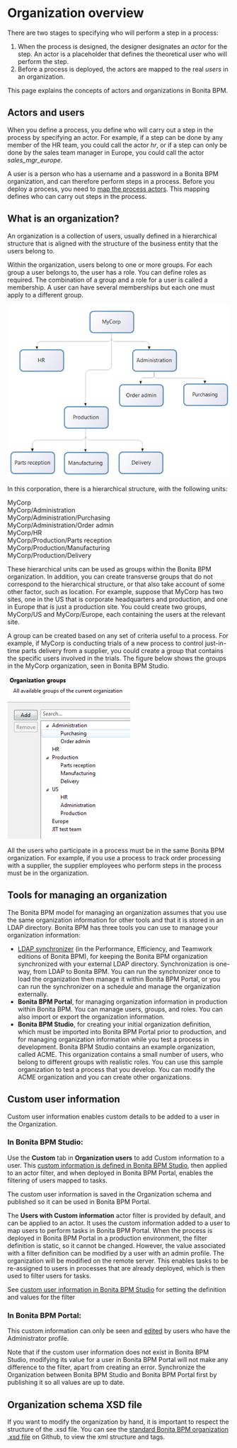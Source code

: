 # Organization overview

There are two stages to specifying who will perform a step
in a process:

1. When the process is designed, the designer
designates an _actor_ for the step. An
actor is a placeholder that defines the theoretical user who will perform the
step.
2. Before a process is deployed, the actors are
mapped to the real _users_ in an
organization.

This page explains the concepts of actors and organizations in Bonita BPM.

## Actors and users

When you define a process, you define who will carry out a
step in the process by specifying an actor. For example, if a step can be done
by any member of the HR team, you could call the actor _hr_, or if a step can only be done by the sales team manager in
Europe, you could call the actor _sales\_mgr\_europe_.

A user is a person who has a username and a password in a Bonita BPM organization, and can therefore perform steps in a process. 
Before you deploy a process, you need to [map the process actors](actors.md#Mapping_an_actor). This mapping defines who can carry out steps in the process. 

## What is an organization?

An organization is a collection of users, usually defined in
a hierarchical structure that is aligned with the structure of the business
entity that the users belong to.

Within the organization, users belong to one or more groups.
For each group a user belongs to, the user has a role. You can define roles as
required. The combination of a group and a role for a user is called a
membership. A user can have several
memberships but each one must apply to a different group.

![The structure of MyCorp](../images/images-6_0/admin_org_MyCorp_structure.png)

In this corporation, there is a hierarchical structure, with
the following units:

MyCorp  
MyCorp/Administration  
MyCorp/Administration/Purchasing  
MyCorp/Administration/Order admin  
MyCorp/HR  
MyCorp/Production/Parts reception  
MyCorp/Production/Manufacturing  
MyCorp/Production/Delivery

These hierarchical units can be used as groups within the
Bonita BPM organization. In addition, you can create transverse groups that do
not correspond to the hierarchical structure, or that also take account of some
other factor, such as location. For example, suppose that MyCorp has two sites,
one in the US that is corporate headquarters and production, and one in Europe
that is just a production site. You could create two groups, MyCorp/US and
MyCorp/Europe, each containing the users at the relevant site.

A group can be
created based on any set of criteria useful to a process. For example, if
MyCorp is conducting trials of a new process to control just-in-time parts
delivery from a supplier, you could create a group that contains the specific
users involved in the trials. The figure below shows the groups in the MyCorp organization, seen in Bonita BPM Studio.

![The groups of MyCorp](../images/images-6_0/admin_org_mycorp_groups.png)

All the users who participate in a process must be in the
same Bonita BPM organization. For example, if you use a process to track order
processing with a supplier, the supplier employees who perform steps in the
process must be in the organization.

## Tools for managing an organization

The Bonita BPM model for managing an organization assumes that you use the same organization information
for other tools and that it is stored in an LDAP directory. Bonita BPM has three tools you can use to manage your organization
information:

* [LDAP synchronizer](ldap-synchronizer.md) (in the Performance, Efficiency, and Teamwork editions of Bonita BPM), for 
keeping the Bonita BPM organization synchronized with your external LDAP directory. Synchronization is one-way, from LDAP to Bonita BPM. You can run the synchronizer once to
load the organization then manage it within Bonita BPM Portal, or you can run the synchronizer on a schedule and manage the organization externally.
* **Bonita BPM Portal**, for managing organization information in production within Bonita BPM. You can manage users, groups, and roles. You can also import or export the organization information.
* **Bonita BPM Studio**, for creating your initial organization definition, which must be imported into Bonita BPM Portal prior to production, 
and for managing organization information while you test a process in development. Bonita BPM Studio contains an example organization, called ACME.
This organization contains a small number of users,
who belong to different groups with realistic roles. You can use this sample organization to test a process
that you develop. 
You can modify the ACME organization and you can create other organizations.

## Custom user information

Custom user information enables custom details to be added to a user in the Organization.

### In Bonita BPM Studio:

Use the **Custom** tab in **Organization users** to add Custom information to a user. 
This [custom information is defined in Bonita BPM Studio](custom-user-information-in-bonita-bpm-studio.md),
then applied to an actor filter, and when deployed in Bonita BPM Portal, enables the filtering of users mapped to tasks.

The custom user information is saved in the Organization schema and published so it can be used in Bonita BPM Portal.

The **Users with Custom information** actor filter is provided by default, and can be applied to an actor. 
It uses the custom information added to a user to map users to perform tasks in Bonita BPM Portal.
When the process is deployed in Bonita BPM Portal in a production environment, the filter definition is static, so it cannot be changed. 
However, the value associated with a filter definition can be modified by a user with an admin profile. 
The organization will be modified on the remote server. This enables tasks to be re-assigned to users in processes that are already deployed,
which is then used to filter users for tasks.

See [custom user information in Bonita BPM Studio](custom-user-information-in-bonita-bpm-studio.md) for setting the definition and values for the filter

### In Bonita BPM Portal:

This custom information can only be seen and [edited](custom-user-information-in-bonita-bpm-portal.md) by users who have the Administrator profile.

Note that if the custom user information does not exist in Bonita BPM Studio, modifying its value for a user in Bonita BPM Portal will not make any difference to the filter, apart from creating an error. 
Synchronize the Organization between Bonita BPM Studio and Bonita BPM Portal first by publishing it so all values are up to date.

## Organization schema XSD file

If you want to modify the organization by hand, it is important to respect the structure of the .xsd file. 
You can see the [standard Bonita BPM organization .xsd file](https://github.com/bonitasoft/bonita-engine/blob/master/bpm/bonita-core/bonita-process-engine/src/main/resources/bos-organization.xsd) on Github, 
to view the xml structure and tags.
